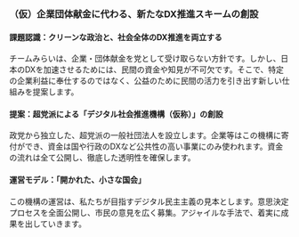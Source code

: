 ### （仮）企業団体献金に代わる、新たなDX推進スキームの創設

#### 課題認識：クリーンな政治と、社会全体のDX推進を両立する
チームみらいは、企業・団体献金を党として受け取らない方針です。しかし、日本のDXを加速させるためには、民間の資金や知見が不可欠です。そこで、特定の企業利益に奉仕するのではなく、公益のために民間の活力を引き出す新しい仕組みを提案します。

#### 提案：超党派による「デジタル社会推進機構（仮称）」の創設
政党から独立した、超党派の一般社団法人を設立します。企業等はこの機構に寄付ができ、資金は国や行政のDXなど公共性の高い事業にのみ使われます。資金の流れは全て公開し、徹底した透明性を確保します。

#### 運営モデル：「開かれた、小さな国会」
この機構の運営は、私たちが目指すデジタル民主主義の見本とします。意思決定プロセスを全面公開し、市民の意見を広く募集。アジャイルな手法で、着実に成果を出していきます。